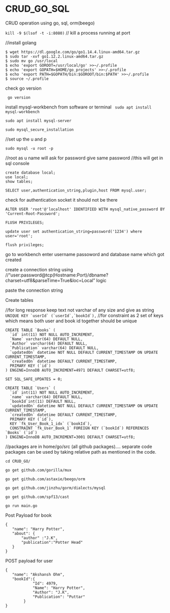# CRUD_GO_SQL
CRUD operation using go, sql, orm(beego)

```kill -9 $(lsof -t -i:8080)``` // kill a process running at port 


//install golang
```
$ wget https://dl.google.com/go/go1.14.4.linux-amd64.tar.gz
$ sudo tar -xvf go1.12.2.linux-amd64.tar.gz
$ sudo mv go /usr/local
$ echo 'export GOROOT=/usr/local/go' >>~/.profile
$ echo 'export GOPATH=$HOME/go_projects' >>~/.profile
$ echo 'export PATH=$GOPATH/bin:$GOROOT/bin:$PATH' >>~/.profile
$ source ~/.profile
```
check go version

``` go version```

install mysql-workbench from software or terminal 
``` sudo apt install mysql-workbench```


```sudo apt install mysql-server```

```sudo mysql_secure_installation```

//set up the u and p

```sudo mysql -u root -p```

//root as u name will ask for password give same password 
//this will get in sql console

```show databases;
create database local;
use local;
show tables;
```


```SELECT user,authentication_string,plugin,host FROM mysql.user;```

check for authentication socket it should not be there


```ALTER USER 'root'@'localhost' IDENTIFIED WITH mysql_native_password BY 'Current-Root-Password';```


```FLUSH PRIVILEGES;```


```update user set authentication_string=password('1234') where user='root';```

 ```flush privileges;```

go to workbench enter username passoword and database name which got created 

create a connection string using //“user:password@tcp(Hostname:Port)/dbname?charset=utf8&parseTime=True&loc=Local” logic

paste the connection string 

Create tables

//for long response keep text not varchar of any size and give as string
```UNIQUE KEY `userId` (`userId`,`bookId`),```  //for constraint as 2 set of keys which means both user and book id together should be unique

```
CREATE TABLE `Books` (
  `id` int(11) NOT NULL AUTO_INCREMENT,
  `Name` varchar(64) DEFAULT NULL,
  `Author` varchar(64) DEFAULT NULL,
  `Publication` varchar(64) DEFAULT NULL,
  `updatedOn` datetime NOT NULL DEFAULT CURRENT_TIMESTAMP ON UPDATE CURRENT_TIMESTAMP,
  `createdOn` datetime DEFAULT CURRENT_TIMESTAMP,
  PRIMARY KEY (`id`)
) ENGINE=InnoDB AUTO_INCREMENT=4971 DEFAULT CHARSET=utf8;
```


```SET SQL_SAFE_UPDATES = 0;```

```
CREATE TABLE `Users` (
  `id` int(11) NOT NULL AUTO_INCREMENT,
  `name` varchar(64) DEFAULT NULL,
  `bookId`int(11) DEFAULT NULL,
  `updatedOn` datetime NOT NULL DEFAULT CURRENT_TIMESTAMP ON UPDATE CURRENT_TIMESTAMP,
  `createdOn` datetime DEFAULT CURRENT_TIMESTAMP,
  PRIMARY KEY (`id`),
  KEY `fk_User_Book_1_idx` (`bookId`),
  CONSTRAINT `fk_User_Book_1` FOREIGN KEY (`bookId`) REFERENCES `Books` (`id`)
) ENGINE=InnoDB AUTO_INCREMENT=3001 DEFAULT CHARSET=utf8;
```


//packages are in home/go/src (all github packages).... separate code packages can be used by taking relative path as mentioned in the code.

```cd CRUD_GO/```

```go get github.com/gorilla/mux```

```go get github.com/astaxie/beego/orm```

```go get github.com/jinzhu/gorm/dialects/mysql```

```go get github.com/spf13/cast```

```go run main.go```


Post Payload for book
```
{
   "name": "Harry Potter",
   "about": {
       "author" :"J.K",
       "publication":"Potter Head"
   }
} 
```


POST payload for user

```
{
   "name": "Akshansh Ohm",
   "bookId":{
            "Id": 4979,
            "Name": "Harry Potter",
            "Author": "J.K",
            "Publication": "Puttar"
        }
} 
```


